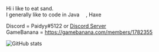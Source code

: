 Hi i like to eat sand. <br>
I generally like to code in Java <img src="https://cdn4.iconfinder.com/data/icons/logos-and-brands/512/181_Java_logo_logos-512.png" width="14"/>, Haxe <img src="https://upload.wikimedia.org/wikipedia/commons/thumb/8/89/Haxe_logo.svg/240px-Haxe_logo.svg.png" width="14"/> 

Discord = Paidyy#5122 or [Discord Server](https://discord.gg/ch3ea4kCbH) <br>
GameBanana = https://gamebanana.com/members/1782355

![GitHub stats](https://github-readme-stats.vercel.app/api?username=Paidyy&show_icons=true&theme=merko)
